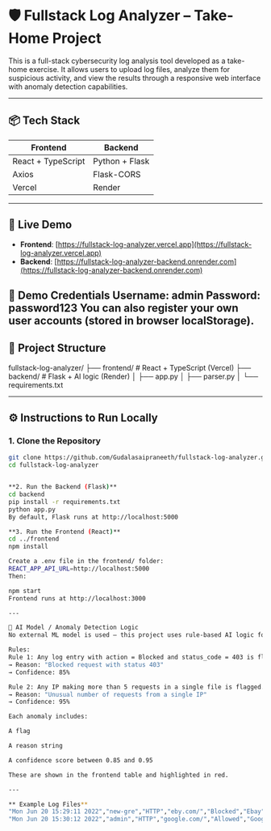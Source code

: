 # 🛡️ Fullstack Log Analyzer – Take-Home Project

This is a full-stack cybersecurity log analysis tool developed as a take-home exercise. It allows users to upload log files, analyze them for suspicious activity, and view the results through a responsive web interface with anomaly detection capabilities.

---

## 📦 Tech Stack

| Frontend              | Backend               |
|-----------------------|------------------------|
| React + TypeScript    | Python + Flask         |
| Axios                 | Flask-CORS             |
| Vercel                | Render                 |

---

## 🚀 Live Demo

- **Frontend**: [https://fullstack-log-analyzer.vercel.app](https://fullstack-log-analyzer.vercel.app)
- **Backend**: [https://fullstack-log-analyzer-backend.onrender.com](https://fullstack-log-analyzer-backend.onrender.com)

👤 Demo Credentials
Username: admin
Password: password123
You can also register your own user accounts (stored in browser localStorage).
---

## 📁 Project Structure

fullstack-log-analyzer/
├── frontend/ # React + TypeScript (Vercel)
├── backend/ # Flask + AI logic (Render)
│ ├── app.py
│ ├── parser.py
│ └── requirements.txt


---

## ⚙️ Instructions to Run Locally

### 1. Clone the Repository

```bash
git clone https://github.com/Gudalasaipraneeth/fullstack-log-analyzer.git
cd fullstack-log-analyzer


**2. Run the Backend (Flask)**
cd backend
pip install -r requirements.txt
python app.py
By default, Flask runs at http://localhost:5000

**3. Run the Frontend (React)**
cd ../frontend
npm install

Create a .env file in the frontend/ folder:
REACT_APP_API_URL=http://localhost:5000
Then:

npm start
Frontend runs at http://localhost:3000

---

🤖 AI Model / Anomaly Detection Logic
No external ML model is used — this project uses rule-based AI logic for fast and explainable detection.

Rules:
Rule 1: Any log entry with action = Blocked and status_code = 403 is flagged as an anomaly.
→ Reason: "Blocked request with status 403"
→ Confidence: 85%

Rule 2: Any IP making more than 5 requests in a single file is flagged.
→ Reason: "Unusual number of requests from a single IP"
→ Confidence: 95%

Each anomaly includes:

A flag

A reason string

A confidence score between 0.85 and 0.95

These are shown in the frontend table and highlighted in red.

---

** Example Log Files**
"Mon Jun 20 15:29:11 2022","new-gre","HTTP","eby.com/","Blocked","Ebay","Consumer Apps","72","14061","0","0","Productivity Loss","Shopping and Auctions","Online Shopping","None","None","0","None","None","new-gre","Default Department","172.17.3.49","66.211.175.229","GET","403","curl/7.68.0","None","FwFilter","Firewall_1","Other","None","NA","NA","N/A"
"Mon Jun 20 15:30:12 2022","admin","HTTP","google.com/","Allowed","Google","Search","90","2300","0","0","None","Search Engines","Web","None","None","0","None","None","admin","IT","192.168.0.15","172.217.3.110","GET","200","Mozilla/5.0","None","FwFilter","Firewall_1","Other","None","NA","NA","N/A"

